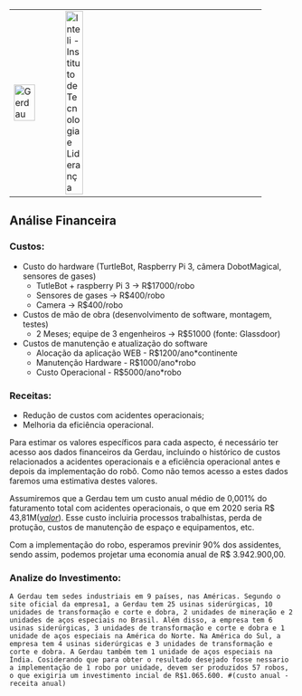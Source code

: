 <table>
<tr>
<td>
<a href= "https://www2.gerdau.com.br/"><img src="https://upload.wikimedia.org/wikipedia/commons/thumb/8/89/Gerdau_logo_%282011%29.svg/1200px-Gerdau_logo_%282011%29.svg.png" alt="Gerdau" border="0" width="70%"></a>
</td>
<td><a href= "https://www.inteli.edu.br/"><img src="https://www.inteli.edu.br/wp-content/uploads/2021/08/20172028/marca_1-2.png" alt="Inteli - Instituto de Tecnologia e Liderança" border="0" width="30%"></a>
</td>
</tr>
</table>

<font size="+12"><center>

</center></font>

## Análise Financeira

### Custos:

  - Custo do hardware (TurtleBot, Raspberry Pi 3, câmera DobotMagical, sensores de gases)
    - TutleBot + raspberry Pi 3 -> R$17000/robo
    - Sensores de gases -> R$400/robo
    - Camera -> R$400/robo
  - Custos de mão de obra (desenvolvimento de software, montagem, testes)
    - 2 Meses; equipe de 3 engenheiros -> R$51000 (fonte: Glassdoor)
  - Custos de manutenção e atualização do software
    - Alocação da aplicação WEB - R$1200/ano*continente
    - Manutenção Hardware - R$1000/ano*robo
    - Custo Operacional - R$5000/ano*robo

### Receitas:

  - Redução de custos com acidentes operacionais;
  - Melhoria da eficiência operacional.

  Para estimar os valores específicos para cada aspecto, é necessário ter acesso aos dados financeiros da Gerdau, incluindo o histórico de custos relacionados a acidentes operacionais e a eficiência operacional antes e depois da implementação do robô. Como não temos acesso a estes dados faremos uma estimativa destes valores.
  
  Assumiremos que a Gerdau tem um custo anual médio de 0,001% do faturamento total com acidentes operacionais, o que em 2020 seria R$ 43,81M(<a href="https://valor.globo.com/empresas/noticia/2021/02/24/lucro-da-gerdau-sobe-939percent-no-quarto-trimestre.ghtml">*valor*</a>). Esse custo incluiria processos trabalhistas, perda de protução, custos de manutenção de espaço e equipamentos, etc.

  Com a implementação do robo, esperamos previnir 90% dos assidentes, sendo assim, podemos projetar uma economia anual de R$ 3.942.900,00.

### Analize do Investimento:

    A Gerdau tem sedes industriais em 9 países, nas Américas. Segundo o site oficial da empresa1, a Gerdau tem 25 usinas siderúrgicas, 10 unidades de transformação e corte e dobra, 2 unidades de mineração e 2 unidades de aços especiais no Brasil. Além disso, a empresa tem 6 usinas siderúrgicas, 3 unidades de transformação e corte e dobra e 1 unidade de aços especiais na América do Norte. Na América do Sul, a empresa tem 4 usinas siderúrgicas e 3 unidades de transformação e corte e dobra. A Gerdau também tem 1 unidade de aços especiais na Índia. Cosiderando que para obter o resultado desejado fosse nessario a implementação de 1 robo por unidade, devem ser produzidos 57 robos, o que exigiria um investimento incial de R$1.065.600. #(custo anual - receita anual)
    
